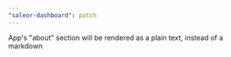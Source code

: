 ```yaml
---
"saleor-dashboard": patch
---
```


App's "about" section will be rendered as a plain text, instead of a markdown
